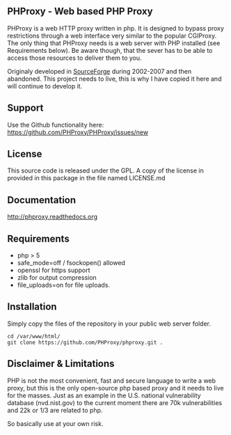 ## PHProxy - Web based PHP Proxy

PHProxy is a web HTTP proxy written in php. It is designed to bypass proxy restrictions through a web interface very similar to the popular CGIProxy. The only thing that PHProxy needs is a web server with PHP installed (see Requirements below). Be aware though, that the sever has to be able to access those resources to deliver them to you.

Originaly developed in [SourceForge](http://www.sourceforge.net/projects/poxy/) during 2002-2007 and then abandoned. This project needs to live, this is why I  have copied it here and will continue to develop it.

## Support

Use the Github functionality here: https://github.com/PHProxy/PHProxy/issues/new

## License

This source code is released under the GPL.
A copy of the license in provided in this package in the file named LICENSE.md

## Documentation

http://phproxy.readthedocs.org


## Requirements

 * php > 5
 * safe_mode=off / fsockopen() allowed
 * openssl for https support
 * zlib for output compression
 * file_uploads=on for file uploads.

## Installation

Simply copy the files of the repository in your public web server folder.

```
cd /var/www/html/
git clone https://github.com/PHProxy/phproxy.git .
```

## Disclaimer & Limitations

PHP is not the most convenient, fast and secure language to write a web proxy, but this is the only open-source php based proxy and it needs to live for the masses. Just as an example in the U.S. national vulnerability database (nvd.nist.gov) to the current moment there are 70k vulnerabilities and 22k or 1/3 are related to php.

So basically use at your own risk.
